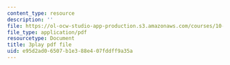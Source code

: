 ```yaml
---
content_type: resource
description: ''
file: https://ol-ocw-studio-app-production.s3.amazonaws.com/courses/10-34-numerical-methods-applied-to-chemical-engineering-fall-2015/e95d2ad06507b1e388e407fddff9a35a_WVAfgCmFonU.pdf
file_type: application/pdf
resourcetype: Document
title: 3play pdf file
uid: e95d2ad0-6507-b1e3-88e4-07fddff9a35a
---
```

